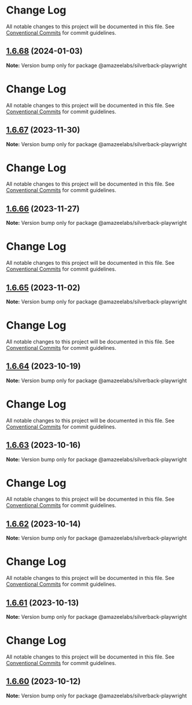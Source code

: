 # Change Log

All notable changes to this project will be documented in this file. See
[Conventional Commits](https://conventionalcommits.org) for commit guidelines.

## [1.6.68](https://github.com/AmazeeLabs/silverback-mono/compare/@amazeelabs/silverback-playwright@1.6.67...@amazeelabs/silverback-playwright@1.6.68) (2024-01-03)

**Note:** Version bump only for package @amazeelabs/silverback-playwright

# Change Log

All notable changes to this project will be documented in this file. See
[Conventional Commits](https://conventionalcommits.org) for commit guidelines.

## [1.6.67](https://github.com/AmazeeLabs/silverback-mono/compare/@amazeelabs/silverback-playwright@1.6.66...@amazeelabs/silverback-playwright@1.6.67) (2023-11-30)

**Note:** Version bump only for package @amazeelabs/silverback-playwright

# Change Log

All notable changes to this project will be documented in this file. See
[Conventional Commits](https://conventionalcommits.org) for commit guidelines.

## [1.6.66](https://github.com/AmazeeLabs/silverback-mono/compare/@amazeelabs/silverback-playwright@1.6.65...@amazeelabs/silverback-playwright@1.6.66) (2023-11-27)

**Note:** Version bump only for package @amazeelabs/silverback-playwright

# Change Log

All notable changes to this project will be documented in this file. See
[Conventional Commits](https://conventionalcommits.org) for commit guidelines.

## [1.6.65](https://github.com/AmazeeLabs/silverback-mono/compare/@amazeelabs/silverback-playwright@1.6.64...@amazeelabs/silverback-playwright@1.6.65) (2023-11-02)

**Note:** Version bump only for package @amazeelabs/silverback-playwright

# Change Log

All notable changes to this project will be documented in this file. See
[Conventional Commits](https://conventionalcommits.org) for commit guidelines.

## [1.6.64](https://github.com/AmazeeLabs/silverback-mono/compare/@amazeelabs/silverback-playwright@1.6.63...@amazeelabs/silverback-playwright@1.6.64) (2023-10-19)

**Note:** Version bump only for package @amazeelabs/silverback-playwright

# Change Log

All notable changes to this project will be documented in this file. See
[Conventional Commits](https://conventionalcommits.org) for commit guidelines.

## [1.6.63](https://github.com/AmazeeLabs/silverback-mono/compare/@amazeelabs/silverback-playwright@1.6.62...@amazeelabs/silverback-playwright@1.6.63) (2023-10-16)

**Note:** Version bump only for package @amazeelabs/silverback-playwright

# Change Log

All notable changes to this project will be documented in this file. See
[Conventional Commits](https://conventionalcommits.org) for commit guidelines.

## [1.6.62](https://github.com/AmazeeLabs/silverback-mono/compare/@amazeelabs/silverback-playwright@1.6.61...@amazeelabs/silverback-playwright@1.6.62) (2023-10-14)

**Note:** Version bump only for package @amazeelabs/silverback-playwright

# Change Log

All notable changes to this project will be documented in this file. See
[Conventional Commits](https://conventionalcommits.org) for commit guidelines.

## [1.6.61](https://github.com/AmazeeLabs/silverback-mono/compare/@amazeelabs/silverback-playwright@1.6.60...@amazeelabs/silverback-playwright@1.6.61) (2023-10-13)

**Note:** Version bump only for package @amazeelabs/silverback-playwright

# Change Log

All notable changes to this project will be documented in this file. See
[Conventional Commits](https://conventionalcommits.org) for commit guidelines.

## [1.6.60](https://github.com/AmazeeLabs/silverback-mono/compare/@amazeelabs/silverback-playwright@1.6.59...@amazeelabs/silverback-playwright@1.6.60) (2023-10-12)

**Note:** Version bump only for package @amazeelabs/silverback-playwright
